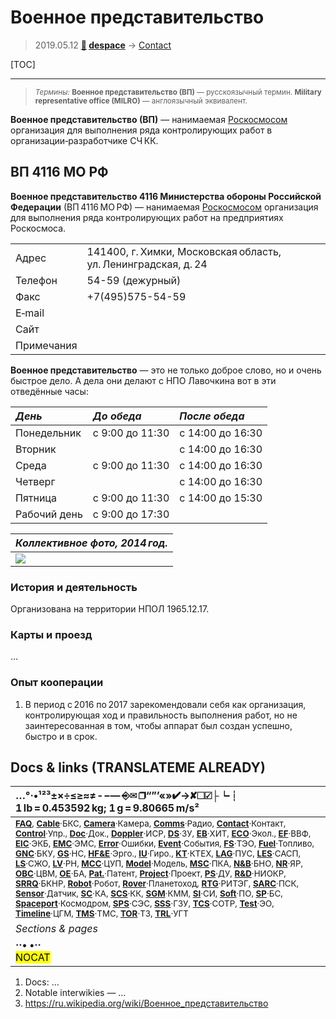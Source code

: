 # Военное представительство
> 2019.05.12 **[🚀](../index/index.md) [despace](index.md)** → [Contact](contact.md)

[TOC]

---

> <small>*Термины:* **Военное представительство (ВП)** — русскоязычный термин. **Military representative office (MILRO)** — англоязычный эквивалент.</small>

**Военное представительство (ВП)** — нанимаемая [Роскосмосом](zz_roskosmos.md) организация для выполнения ряда контролирующих работ в организации‑разработчике СЧ КК.



## ВП 4116 МО РФ
**Военное представительство 4116 Министерства обороны Российской Федерации** (ВП 4116 МО РФ) — нанимаемая [Роскосмосом](zz_roskosmos.md) организация для выполнения ряда контролирующих работ на предприятиях Роскосмоса.

|||
|:--|:--|
|Адрес|141400, г. Химки, Московская область, ул. Ленинградская, д. 24|
|Телефон|54-59 (дежурный)|
|Факс|+7(495)575-54-59|
|E‑mail||
|Сайт||
|Примечания||

**Военное представительство** — это не только доброе слово, но и очень быстрое дело. А дела они делают с НПО Лавочкина вот в эти отведённые часы:

|*День*|*До обеда*|*После обеда*|
|:--|:--|:--|
|Понедельник|с 9:00 до 11:30|с 14:00 до 16:30|
|Вторник||с 14:00 до 16:30|
|Среда|с 9:00 до 11:30|с 14:00 до 16:30|
|Четверг||с 14:00 до 16:30|
|Пятница|с 9:00 до 11:30|с 14:00 до 15:30|
|Рабочий день|с 9:00 до 17:30||


|*Коллективное фото, 2014 год.*|
|:--|
|[![](f/contact/в/vp4116_2014_thumb.jpg)](f/contact/в/vp4116_2014.jpg)|



### История и деятельность
Организована на территории НПОЛ 1965.12.17.



### Карты и проезд
…



### Опыт кооперации
   1. В период с 2016 по 2017 зарекомендовали себя как организация, контролирующая ход и правильность выполнения работ, но не заинтересованная в том, чтобы аппарат был создан успешно, быстро и в срок.



<p style="page-break-after:always"> </p>

## Docs & links (TRANSLATEME ALREADY)
|…°·•¹²³±×÷≤≥≈≠ ‑ −— ⎆✉ ❐“”’«»✔→✘☐☑├┕┆ 1 lb = 0.453592 kg; 1 g = 9.80665 m/s²|
|:--|
|<small>**[FAQ](faq.md)**, **[Cable](cable.md)**·БКС, **[Camera](cam.md)**·Камера, **[Comms](comms.md)**·Радио, **[Contact](contact.md)**·Контакт, **[Control](control.md)**·Упр., **[Doc](doc.md)**·Док., **[Doppler](doppler.md)**·ИСР, **[DS](ds.md)**·ЗУ, **[EB](eb.md)**·ХИТ, **[ECO](ecology.md)**·Экол., **[EF](ef.md)**·ВВФ, **[ElC](elc.md)**·ЭКБ, **[EMC](emc.md)**·ЭМС, **[Error](error.md)**·Ошибки, **[Event](event.md)**·События, **[FS](fs.md)**·ТЭО, **[Fuel](fuel.md)**·Топливо, **[GNC](gnc.md)**·БКУ, **[GS](scs.md)**·НС, **[HF&E](hfe.md)**·Эрго., **[IU](iu.md)**·Гиро., **[KT](kt.md)**·КТЕХ, **[LAG](lag.md)**·ПУC, **[LES](les.md)**·САСП, **[LS](ls.md)**·СЖО, **[LV](lv.md)**·РН, **[MCC](mcc.md)**·ЦУП, **[Model](model.md)**·Модель, **[MSC](sc.md)**·ПКА, **[N&B](nnb.md)**·БНО, **[NR](nr.md)**·ЯР, **[OBC](obc.md)**·ЦВМ, **[OE](oe.md)**·БА, **[Pat.](патент.md)**·Патент, **[Project](project.md)**·Проект, **[PS](ps.md)**·ДУ, **[R&D](rnd.md)**·НИОКР, **[SRRQ](srrq.md)**·БКНР, **[Robot](robotics.md)**·Робот, **[Rover](rover.md)**·Планетоход, **[RTG](rtg.md)**·РИТЭГ, **[SARC](sarc.md)**·ПСК, **[Sensor](sensor.md)**·Датчик, **[SC](sc.md)**·КА, **[SCS](scs.md)**·КК, **[SGM](sgm.md)**·КММ, **[SI](si.md)**·СИ, **[Soft](soft.md)**·ПО, **[SP](sp.md)**·БС, **[Spaceport](spaceport.md)**·Космодром, **[SPS](sps.md)**·СЭС, **[SSS](sss.md)**·ГЗУ, **[TCS](tcs.md)**·СОТР, **[Test](test.md)**·ЭО, **[Timeline](timeline.md)**·ЦГМ, **[TMS](tms.md)**·ТМС, **[TOR](tor.md)**·ТЗ, **[TRL](trl.md)**·УГТ</small>|
|*Sections & pages*|
|**··• [](.md) •··**<br> <mark>NOCAT</mark>|

   1. Docs: …
   1. Notable interwikies — …
   1. <https://ru.wikipedia.org/wiki/Военное_представительство>
